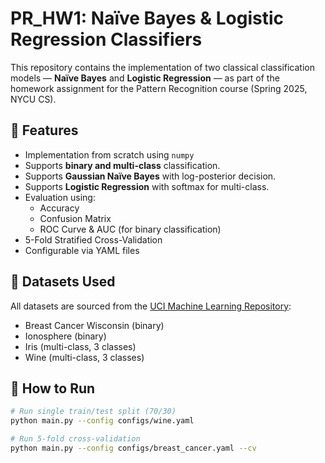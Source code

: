 # PR_HW1: Naïve Bayes & Logistic Regression Classifiers

This repository contains the implementation of two classical classification models — **Naïve Bayes** and **Logistic Regression** — as part of the homework assignment for the Pattern Recognition course (Spring 2025, NYCU CS).

## 🧠 Features

- Implementation from scratch using `numpy` 
- Supports **binary and multi-class** classification.
- Supports **Gaussian Naïve Bayes** with log-posterior decision.
- Supports **Logistic Regression** with softmax for multi-class.
- Evaluation using:
  - Accuracy
  - Confusion Matrix
  - ROC Curve & AUC (for binary classification)
- 5-Fold Stratified Cross-Validation
- Configurable via YAML files

## 📂 Datasets Used

All datasets are sourced from the [UCI Machine Learning Repository](https://archive.ics.uci.edu/ml/index.php):

- Breast Cancer Wisconsin (binary)
- Ionosphere (binary)
- Iris (multi-class, 3 classes)
- Wine (multi-class, 3 classes)

## 🚀 How to Run

```bash
# Run single train/test split (70/30)
python main.py --config configs/wine.yaml

# Run 5-fold cross-validation
python main.py --config configs/breast_cancer.yaml --cv
